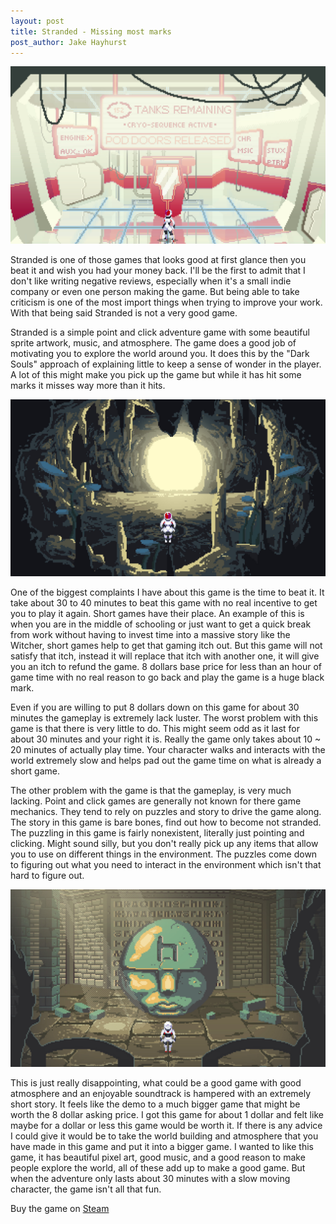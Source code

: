 ```yaml
---
layout: post
title: Stranded - Missing most marks
post_author: Jake Hayhurst
---
```


![image](/public/images/stranded_ship.png)

Stranded is one of those games that looks good at first glance then you beat it and wish you had your money back. I'll be the first to admit that I don't like writing negative reviews, especially when it's a small indie company or even one person making the game. But being able to take criticism is one of the most import things when trying to improve your work. With that being said Stranded is not a very good game.

Stranded is a simple point and click adventure game with some beautiful sprite artwork, music, and atmosphere. The game does a good job of motivating you to explore the world around you. It does this by the "Dark Souls" approach of explaining little to keep a sense of wonder in the player. A lot of this might make you pick up the game but while it has hit some marks it misses way more than it hits.

![image](/public/images/stranded_cave.png)

One of the biggest complaints I have about this game is the time to beat it. It take about 30 to 40 minutes to beat this game with no real incentive to get you to play it again. Short games have their place. An example of this is  when you are in the middle of schooling or just want to get a quick break from work without having to invest time into a massive story like the Witcher, short games help to get that gaming itch out. But this game will not satisfy that itch, instead it will replace that itch with another one, it will give you an itch to refund the game. 8 dollars base price for less than an hour of game time with no real reason to go back and play the game is a huge black mark.

Even if you are willing to put 8 dollars down on this game for about 30 minutes the gameplay is extremely lack luster. The worst problem with this game is that there is very little to do. This might seem odd as it last for about 30 minutes and your right it is. Really the game only takes about 10 ~ 20 minutes of actually play time. Your character walks and interacts with the world extremely slow and helps pad out the game time on what is already a short game.


The other problem with the game is that the gameplay, is very much lacking. Point and click games are generally not known for there game mechanics. They tend to rely on puzzles and story to drive the game along. The story in this game is bare bones, find out how to become not stranded. The puzzling in this game is fairly nonexistent, literally just pointing and clicking. Might sound silly, but you don't really pick up any items that allow you to use on different things in the environment. The puzzles come down to figuring out what you need to interact in the environment which isn't that hard to figure out. 


![image](/public/images/stranded_h.png)

This is just really disappointing, what could be a good game with good atmosphere and an enjoyable soundtrack is hampered with an extremely short story. It feels like the demo to a much bigger game that might be worth the 8 dollar asking price. I got this game for about 1 dollar and felt like maybe for a dollar or less this game would be worth it. If there is any advice I could give it would be to take the world building and atmosphere that you have made in this game and put it into a bigger game. I wanted to like this game, it has beautiful pixel art, good music, and a good reason to make people explore the world, all of these add up to make a good game. But when the adventure only lasts about 30 minutes with a slow moving character, the game isn't all that fun.

Buy the game on [Steam](http://store.steampowered.com/app/295250/)
